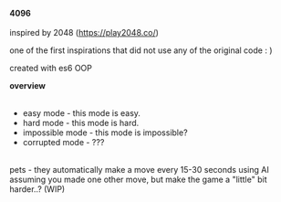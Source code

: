 __**4096**__
<br>
<br>
inspired by 2048 (https://play2048.co/)

one of the first inspirations that did not use any of the original code : )

created with es6 OOP 

__overview__
<br>
<br>
- easy mode - this mode is easy.
- hard mode - this mode is hard.
- impossible mode - this mode is impossible?
- corrupted mode - ???

<br>
pets - they automatically make a move every 15-30 seconds using AI assuming you made one other move, but make the game a "little" bit harder..? (WIP)
